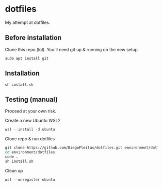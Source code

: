 # dotfiles

My attempt at dotfiles.

## Before installation

Clone this repo (lol). You'll need git up & running on the new setup

`sudo apt install git`

## Installation

`sh install.sh`

## Testing (manual)

Proceed at your own risk.

Create a new Ubuntu WSL2

```powershell
wsl --install -d ubuntu
```

Clone repo & run dotfiles

```bash
git clone https://github.com/DiegoFleitas/dotfiles.git environment/dotfiles
cd environment/dotfiles
code .
sh install.sh
```

Clean up

```powershell
wsl --unregister ubuntu
```
